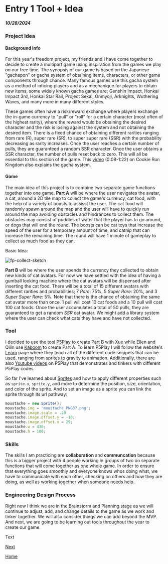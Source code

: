 # Entry 1 Tool + Idea
##### 10/28/2024
### Project Idea
#### Background Info
For this year's freedom project, my friends and I have come together to decide to create a multipart game using inspiration from the games we play on our free time. The synopsis of our game is based on the Japanese "gachapon" or gacha system of obtaining items, characters, or other game components through chance. Many famous games use this gacha system as a method of inticing players and as a mechanique for players to obtain new items, some widely known gacha games are; Genshin Impact, Honkai Impact 3rd, Honkai Star Rail, Project Sekai, Onmyoji, Arknights, Wuthering Waves, and many more in many different styles. 

These games often have a risk/reward exchange where players exchange the in-game currency to "pull" or "roll" for a certain character (most often of the highest rarity), where the reward would be obtaining the desired character and the risk is losing against the system and not obtaining the desired item. There is a fixed chance of obtaining different rarities ranging from rare (R), super rare (SR), to super super rare (SSR) with the probability decreasing as rarity increases. Once the user reaches a certain number of pulls, they are guaranteed a random SSR character. Once the user obtains a SSR character, the number of pulls reset back to zero. This will all be essential to this section of the game. This [video](https://youtu.be/s_v_g72w-6M?si=7Hdjcp8Kz28orYRe) (0:08-1:22) on Cookie Run Kingdom also explains the gacha system.

#### Game
The main idea of this project is to combine two separate game functions together into one game. **Part A** will be where the user nevigates the avatar, a cat, around a 2D tile map to collect the game's currency, cat food, with the help of a variety of boosts to assisst the user. The cat food will randomly spawn around the map and the user will have to quickly run around the map avoiding obstacles and hindrances to collect them. The obstacles may consist of puddles of water that the player has to go around, or dogs that will end the round. The boosts can be cat toys that increase the speed of the user for a temporary amount of time, and catnip that can increase the remaining time. The round will have 1 minute of gameplay to collect as much food as they can.

Basic Idea:

![fp-collect-sketch](https://github.com/user-attachments/assets/66b85fdb-5091-4a36-b22e-cdc02b83c559)

**Part B** will be where the user spends the currency they collected to obtain new kinds of cat avatars. For now we have settled with the idea of having a gumball looking machine where the cat avatars will be dispensed after inserting the cat food. There will be a total of 15 different avatars with different rarities and probabilities; 7 *Rare*: 75%, 5 *Super Rare*: 20%, and 3 *Super Super Rare*: 5%. Note that there is the chance of obtaining the same cat avatar more than once. 1 pull will cost 10 cat foods and a 10 pull will cost 100 cat foods. Once the user accumulates a total of 50 pulls, they are guaranteed to get a random *SSR* cat avatar. We might add a library system where the user can check what cats they have and have not collected.

### Tool
I decided to use the tool [P5Play](https://p5play.org/) to create Part B with Xue while Ellen and Qilin use [Kaboom](https://kaboomjs.com/) to create Part A. To learn P5Play I will follow the website's [Learn](https://p5play.org/learn/) page where they teach all of the different code snippets that can be used, ranging from sprites to gravity to animation. Additionally, there are also [Youtube videos](https://www.youtube.com/@davidbouchard) on P5Play that demonstrates and tinkers with different P5Play codes.

So far I've learned about [Sprites](https://p5play.org/learn/sprite.html) and how to apply different properties such as `sprite.x`, `sprite.y`, and more to determine the position, size, orientation, and color of the sprite. And to set an image as a sprite you can link the sprite through its url pathway:
```js
moustache = new Sprite();
moustache.img = 'moustache_PNG37.png';
moustache.image.scale = .20
moustache.image.offset.y = -10;
moustache.image.offset.x = 29;
moustache.w = 430;
moustache.h = 100;
```
### Skills
The skills I am practicing are **collaboration** and **communcation** because this is a bigger project with 4 people working in groups of two on separate functions that will come together as one whole game. In order to ensure that everything goes smoothly and everyone knows whos doing what, we have to communicate with each other, checking on others and how they are doing, as well as working together when someone needs help.

### Engineering Design Process
Right now I think we are in the Brainstorm and Planning stage as we will continue to adjust, add, and change details to the game as we work and tinker together. We will also consider things we can add beyond the MVP. And next, we are going to be learning out tools throughout the year to create our game.


Text

[Next](entry02.md)

[Home](../README.md)

